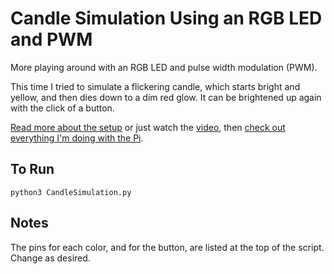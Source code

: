 # Candle Simulation Using an RGB LED and PWM

More playing around with an RGB LED and pulse width modulation (PWM).

This time I tried to simulate a flickering candle, which starts bright and yellow, and then dies down to a dim red glow. It can be brightened up again with the click of a button.

[Read more about the setup](https://grantwinney.com/creating-a-flickering-candle-using-an-rgb-led-on-the-raspberry-pi/) or just watch the [video](https://www.youtube.com/watch?v=yw9hbqbxyKo), then [check out everything I'm doing with the Pi](https://grantwinney.com/tag/52-weeks-of-pi/).

## To Run

`python3 CandleSimulation.py`

## Notes

The pins for each color, and for the button, are listed at the top of the script. Change as desired.

